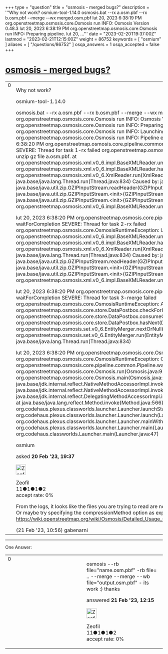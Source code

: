 +++
type = "question"
title = "osmosis - merged bugs?"
description = '''Why not work? osmium-tool-1.14.0 osmosis.bat --rx a.osm.pbf --rx b.osm.pbf --merge --wx merged.osm.pbf lut 20, 2023 6:38:19 PM org.openstreetmap.osmosis.core.Osmosis run INFO: Osmosis Version 0.48.3 lut 20, 2023 6:38:19 PM org.openstreetmap.osmosis.core.Osmosis run INFO: Preparing pipeline. lut 20, ...'''
date = "2023-02-20T19:37:00Z"
lastmod = "2023-02-21T12:15:00Z"
weight = 86752
keywords = [ "osmium" ]
aliases = [ "/questions/86752" ]
osqa_answers = 1
osqa_accepted = false
+++

<div class="headNormal">

# [osmosis - merged bugs?](/questions/86752/osmosis-merged-bugs)

</div>

<div id="main-body">

<div id="askform">

<table id="question-table" style="width:100%;">
<colgroup>
<col style="width: 50%" />
<col style="width: 50%" />
</colgroup>
<tbody>
<tr>
<td style="width: 30px; vertical-align: top"><div class="vote-buttons">
<span id="post-86752-upvote" class="ajax-command post-vote up" rel="nofollow" title="I like this post (click again to cancel)"> </span>
<div id="post-86752-score" class="post-score" title="current number of votes">
0
</div>
<span id="post-86752-downvote" class="ajax-command post-vote down" rel="nofollow" title="I dont like this post (click again to cancel)"> </span> <span id="favorite-mark" class="ajax-command favorite-mark" rel="nofollow" title="mark/unmark this question as favorite (click again to cancel)"> </span>
<div id="favorite-count" class="favorite-count">
&#10;</div>
</div></td>
<td><div id="item-right">
<div class="question-body">
<p>Why not work?</p>
<p>osmium-tool-1.14.0</p>
<p>osmosis.bat --rx a.osm.pbf --rx b.osm.pbf --merge --wx merged.osm.pbf lut 20, 2023 6:38:19 PM org.openstreetmap.osmosis.core.Osmosis run INFO: Osmosis Version 0.48.3 lut 20, 2023 6:38:19 PM org.openstreetmap.osmosis.core.Osmosis run INFO: Preparing pipeline. lut 20, 2023 6:38:19 PM org.openstreetmap.osmosis.core.Osmosis run INFO: Launching pipeline execution. lut 20, 2023 6:38:19 PM org.openstreetmap.osmosis.core.Osmosis run INFO: Pipeline executing, waiting for completion. lut 20, 2023 6:38:20 PM org.openstreetmap.osmosis.core.pipeline.common.ActiveTaskManager waitForCompletion SEVERE: Thread for task 1-rx failed org.openstreetmap.osmosis.core.OsmosisRuntimeException: Unable to unzip gz file a.osm.pbf. at org.openstreetmap.osmosis.xml.v0_6.impl.BaseXMLReader.unzipParse(BaseXMLReader.java:109) at org.openstreetmap.osmosis.xml.v0_6.impl.BaseXMLReader.handleXML(BaseXMLReader.java:84) at org.openstreetmap.osmosis.xml.v0_6.XmlReader.run(XmlReader.java:52) at java.base/java.lang.Thread.run(Thread.java:834) Caused by: java.util.zip.ZipException: Not in GZIP format at java.base/java.util.zip.GZIPInputStream.readHeader(GZIPInputStream.java:166) at java.base/java.util.zip.GZIPInputStream.&lt;init&gt;(GZIPInputStream.java:80) at java.base/java.util.zip.GZIPInputStream.&lt;init&gt;(GZIPInputStream.java:92) at org.openstreetmap.osmosis.xml.v0_6.impl.BaseXMLReader.unzipParse(BaseXMLReader.java:101) ... 3 more</p>
<p>lut 20, 2023 6:38:20 PM org.openstreetmap.osmosis.core.pipeline.common.ActiveTaskManager waitForCompletion SEVERE: Thread for task 2-rx failed org.openstreetmap.osmosis.core.OsmosisRuntimeException: Unable to unzip gz file b.osm.pbf. at org.openstreetmap.osmosis.xml.v0_6.impl.BaseXMLReader.unzipParse(BaseXMLReader.java:109) at org.openstreetmap.osmosis.xml.v0_6.impl.BaseXMLReader.handleXML(BaseXMLReader.java:84) at org.openstreetmap.osmosis.xml.v0_6.XmlReader.run(XmlReader.java:52) at java.base/java.lang.Thread.run(Thread.java:834) Caused by: java.util.zip.ZipException: Not in GZIP format at java.base/java.util.zip.GZIPInputStream.readHeader(GZIPInputStream.java:166) at java.base/java.util.zip.GZIPInputStream.&lt;init&gt;(GZIPInputStream.java:80) at java.base/java.util.zip.GZIPInputStream.&lt;init&gt;(GZIPInputStream.java:92) at org.openstreetmap.osmosis.xml.v0_6.impl.BaseXMLReader.unzipParse(BaseXMLReader.java:101) ... 3 more</p>
<p>lut 20, 2023 6:38:20 PM org.openstreetmap.osmosis.core.pipeline.common.ActiveTaskManager waitForCompletion SEVERE: Thread for task 3-merge failed org.openstreetmap.osmosis.core.OsmosisRuntimeException: An input error has occurred, aborting. at org.openstreetmap.osmosis.core.store.DataPostbox.checkForInputErrors(DataPostbox.java:174) at org.openstreetmap.osmosis.core.store.DataPostbox.consumeCentralQueue(DataPostbox.java:244) at org.openstreetmap.osmosis.core.store.DataPostbox.hasNext(DataPostbox.java:441) at org.openstreetmap.osmosis.set.v0_6.EntityMerger.nextOrNull(EntityMerger.java:290) at org.openstreetmap.osmosis.set.v0_6.EntityMerger.run(EntityMerger.java:126) at java.base/java.lang.Thread.run(Thread.java:834)</p>
<p>lut 20, 2023 6:38:20 PM org.openstreetmap.osmosis.core.Osmosis main SEVERE: Execution aborted. org.openstreetmap.osmosis.core.OsmosisRuntimeException: One or more tasks failed. at org.openstreetmap.osmosis.core.pipeline.common.Pipeline.waitForCompletion(Pipeline.java:146) at org.openstreetmap.osmosis.core.Osmosis.run(Osmosis.java:92) at org.openstreetmap.osmosis.core.Osmosis.main(Osmosis.java:37) at java.base/jdk.internal.reflect.NativeMethodAccessorImpl.invoke0(Native Method) at java.base/jdk.internal.reflect.NativeMethodAccessorImpl.invoke(NativeMethodAccessorImpl.java:62) at java.base/jdk.internal.reflect.DelegatingMethodAccessorImpl.invoke(DelegatingMethodAccessorImpl.java:43) at java.base/java.lang.reflect.Method.invoke(Method.java:566) at org.codehaus.plexus.classworlds.launcher.Launcher.launchStandard(Launcher.java:330) at org.codehaus.plexus.classworlds.launcher.Launcher.launch(Launcher.java:238) at org.codehaus.plexus.classworlds.launcher.Launcher.mainWithExitCode(Launcher.java:415) at org.codehaus.plexus.classworlds.launcher.Launcher.main(Launcher.java:356) at org.codehaus.classworlds.Launcher.main(Launcher.java:47)</p>
</div>
<div id="question-tags" class="tags-container tags">
<span class="post-tag tag-link-osmium" rel="tag" title="see questions tagged &#39;osmium&#39;">osmium</span>
</div>
<div id="question-controls" class="post-controls">
&#10;</div>
<div class="post-update-info-container">
<div class="post-update-info post-update-info-user">
<p>asked <strong>20 Feb '23, 19:37</strong></p>
<img src="https://secure.gravatar.com/avatar/e8a4658f2ce25009c47822805215939d?s=32&amp;d=identicon&amp;r=g" class="gravatar" width="32" height="32" alt="Zeofil&#39;s gravatar image" />
<p><span>Zeofil</span><br />
<span class="score" title="11 reputation points">11</span><span title="1 badges"><span class="badge1">●</span><span class="badgecount">1</span></span><span title="1 badges"><span class="silver">●</span><span class="badgecount">1</span></span><span title="2 badges"><span class="bronze">●</span><span class="badgecount">2</span></span><br />
<span class="accept_rate" title="Rate of the user&#39;s accepted answers">accept rate:</span> <span title="Zeofil has no accepted answers">0%</span></p>
</div>
</div>
<div id="comments-container-86752" class="comments-container">
<span id="86763"></span>
<div id="comment-86763" class="comment">
<div id="post-86763-score" class="comment-score">
&#10;</div>
<div class="comment-text">
<p>From the logs, it looks like the files you are trying to read are not in gzip format. Probably they got corrupted. Or maybe try specifying the compressionMethod option as explained in the wiki <a href="https://wiki.openstreetmap.org/wiki/Osmosis/Detailed_Usage_0.48#--read-xml_(--rx)">https://wiki.openstreetmap.org/wiki/Osmosis/Detailed_Usage_0.48#--read-xml_(--rx)</a></p>
</div>
<div id="comment-86763-info" class="comment-info">
<span class="comment-age">(21 Feb '23, 10:56)</span> <span class="comment-user userinfo">gabenarni</span>
</div>
</div>
</div>
<div id="comment-tools-86752" class="comment-tools">
&#10;</div>
<div class="clear">
&#10;</div>
<div id="comment-86752-form-container" class="comment-form-container">
&#10;</div>
<div class="clear">
&#10;</div>
</div></td>
</tr>
</tbody>
</table>

------------------------------------------------------------------------

<div class="tabBar">

<span id="sort-top"></span>

<div class="headQuestions">

One Answer:

</div>

</div>

<span id="86765"></span>

<div id="answer-container-86765" class="answer answered-by-owner">

<table style="width:100%;">
<colgroup>
<col style="width: 50%" />
<col style="width: 50%" />
</colgroup>
<tbody>
<tr>
<td style="width: 30px; vertical-align: top"><div class="vote-buttons">
<span id="post-86765-upvote" class="ajax-command post-vote up" rel="nofollow" title="I like this post (click again to cancel)"> </span>
<div id="post-86765-score" class="post-score" title="current number of votes">
0
</div>
<span id="post-86765-downvote" class="ajax-command post-vote down" rel="nofollow" title="I dont like this post (click again to cancel)"> </span>
</div></td>
<td><div class="item-right">
<div class="answer-body">
<p>osmosis --rb file="name.osm.pbf" -rb file= .. --merge --merge --wb file="output.osm.pbf" - its work :) thanks</p>
</div>
<div class="answer-controls post-controls">
&#10;</div>
<div class="post-update-info-container">
<div class="post-update-info post-update-info-user">
<p>answered <strong>21 Feb '23, 12:15</strong></p>
<img src="https://secure.gravatar.com/avatar/e8a4658f2ce25009c47822805215939d?s=32&amp;d=identicon&amp;r=g" class="gravatar" width="32" height="32" alt="Zeofil&#39;s gravatar image" />
<p><span>Zeofil</span><br />
<span class="score" title="11 reputation points">11</span><span title="1 badges"><span class="badge1">●</span><span class="badgecount">1</span></span><span title="1 badges"><span class="silver">●</span><span class="badgecount">1</span></span><span title="2 badges"><span class="bronze">●</span><span class="badgecount">2</span></span><br />
<span class="accept_rate" title="Rate of the user&#39;s accepted answers">accept rate:</span> <span title="Zeofil has no accepted answers">0%</span></p>
</div>
</div>
<div id="comments-container-86765" class="comments-container">
&#10;</div>
<div id="comment-tools-86765" class="comment-tools">
&#10;</div>
<div class="clear">
&#10;</div>
<div id="comment-86765-form-container" class="comment-form-container">
&#10;</div>
<div class="clear">
&#10;</div>
</div></td>
</tr>
</tbody>
</table>

</div>

<div class="paginator-container-left">

</div>

</div>

</div>

